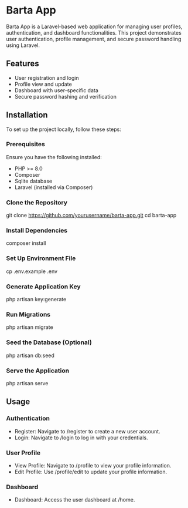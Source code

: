 # Barta App

Barta App is a Laravel-based web application for managing user profiles, authentication, and dashboard functionalities. This project demonstrates user authentication, profile management, and secure password handling using Laravel.

## Features

- User registration and login
- Profile view and update
- Dashboard with user-specific data
- Secure password hashing and verification

## Installation

To set up the project locally, follow these steps:

### Prerequisites

Ensure you have the following installed:
- PHP >= 8.0
- Composer
- Sqlite database
- Laravel (installed via Composer)

### Clone the Repository

git clone https://github.com/yourusername/barta-app.git
cd barta-app

### Install Dependencies
composer install

### Set Up Environment File
cp .env.example .env

### Generate Application Key
php artisan key:generate

### Run Migrations
php artisan migrate

### Seed the Database (Optional)
php artisan db:seed

### Serve the Application
php artisan serve


## Usage
### Authentication
- Register: Navigate to /register to create a new user account.
- Login: Navigate to /login to log in with your credentials.
### User Profile
- View Profile: Navigate to /profile to view your profile information.
- Edit Profile: Use /profile/edit to update your profile information.
### Dashboard
- Dashboard: Access the user dashboard at /home.